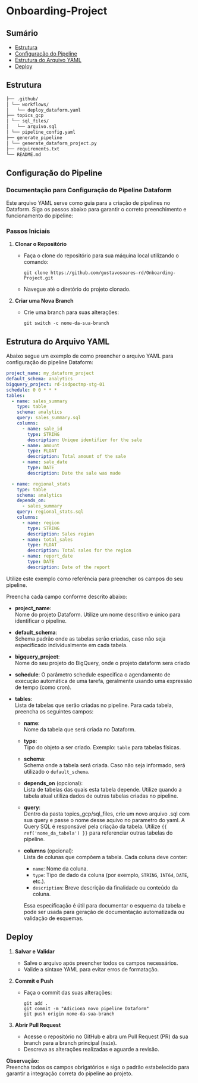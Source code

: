 # Onboarding-Project
## Sumário

- [Estrutura](#estrutura)
- [Configuração do Pipeline](#configuração-do-pipeline)
- [Estrutura do Arquivo YAML](#estrutura-do-arquivo-yaml)
- [Deploy](#deploy)



## Estrutura
 ```sh
├── .github/
│ └── workflows/
│   └── deploy_dataform.yaml
├── topics_gcp
│ └── sql_files/
│   └── arquivo.sql
│ └── pipeline_config.yaml
├── generate_pipeline
│ └── generate_dataform_project.py
├── requirements.txt
└── README.md
```

## Configuração do Pipeline

### Documentação para Configuração do Pipeline Dataform

Este arquivo YAML serve como guia para a criação de pipelines no Dataform. Siga os passos abaixo para garantir o correto preenchimento e funcionamento do pipeline:

### Passos Iniciais

1. **Clonar o Repositório**
    - Faça o clone do repositório para sua máquina local utilizando o comando:
      ```
      git clone https://github.com/gustavosoares-rd/Onboarding-Project.git
      ```
    - Navegue até o diretório do projeto clonado.

2. **Criar uma Nova Branch**
    - Crie uma branch para suas alterações:
      ```
      git switch -c nome-da-sua-branch
      ```

## Estrutura do Arquivo YAML

Abaixo segue um exemplo de como preencher o arquivo YAML para configuração do pipeline Dataform:

```yaml
project_name: my_dataform_project
default_schema: analytics
bigquery_project: rd-isdpoctmp-stg-01
schedule: 0 0 * * *
tables:
  - name: sales_summary
    type: table
    schema: analytics
    query: sales_summary.sql
    columns:
      - name: sale_id
        type: STRING
        description: Unique identifier for the sale
      - name: amount
        type: FLOAT
        description: Total amount of the sale
      - name: sale_date
        type: DATE
        description: Date the sale was made

  - name: regional_stats
    type: table
    schema: analytics
    depends_on:
      - sales_summary
    query: regional_stats.sql
    columns:
      - name: region
        type: STRING
        description: Sales region
      - name: total_sales
        type: FLOAT
        description: Total sales for the region
      - name: report_date
        type: DATE
        description: Date of the report
```

Utilize este exemplo como referência para preencher os campos do seu pipeline.

Preencha cada campo conforme descrito abaixo:

- **project_name**:  
  Nome do projeto Dataform. Utilize um nome descritivo e único para identificar o pipeline.

- **default_schema**:  
  Schema padrão onde as tabelas serão criadas, caso não seja especificado individualmente em cada tabela.

- **bigquery_project**:  
  Nome do seu projeto do BigQuery, onde o projeto dataform sera criado

- **schedule**:
  O parâmetro schedule especifica o agendamento de execução automática de uma tarefa, geralmente usando uma expressão de tempo (como cron).

- **tables**:  
  Lista de tabelas que serão criadas no pipeline. Para cada tabela, preencha os seguintes campos:

  - **name**:  
     Nome da tabela que será criada no Dataform.

  - **type**:  
     Tipo do objeto a ser criado. Exemplo: `table` para tabelas físicas.

  - **schema**:  
     Schema onde a tabela será criada. Caso não seja informado, será utilizado o `default_schema`.

  - **depends_on** (opcional):  
     Lista de tabelas das quais esta tabela depende. Utilize quando a tabela atual utiliza dados de outras tabelas criadas no pipeline.

  - **query**:  
     Dentro da pasta topics_gcp/sql_files, crie um novo arquivo .sql com sua query e passe o nome desse aquivo no parametro do yaml.
     A Query SQL é responsável pela criação da tabela. Utilize `{{ ref('nome_da_tabela') }}` para referenciar outras tabelas do pipeline.
  
  - **columns** (opcional):  
     Lista de colunas que compõem a tabela. Cada coluna deve conter:
     
     - `name`: Nome da coluna.  
     - `type`: Tipo de dado da coluna (por exemplo, `STRING`, `INT64`, `DATE`, etc.).  
     - `description`: Breve descrição da finalidade ou conteúdo da coluna.  

     Essa especificação é útil para documentar o esquema da tabela e pode ser usada para geração de documentação automatizada ou validação de esquemas.


## Deploy

1. **Salvar e Validar**
    - Salve o arquivo após preencher todos os campos necessários.
    - Valide a sintaxe YAML para evitar erros de formatação.

2. **Commit e Push**
    - Faça o commit das suas alterações:
      ```
      git add .
      git commit -m "Adiciona novo pipeline Dataform"
      git push origin nome-da-sua-branch
      ```

3. **Abrir Pull Request**
    - Acesse o repositório no GitHub e abra um Pull Request (PR) da sua branch para a branch principal (`main`).
    - Descreva as alterações realizadas e aguarde a revisão.

**Observação:**  
Preencha todos os campos obrigatórios e siga o padrão estabelecido para garantir a integração correta do pipeline ao projeto.

